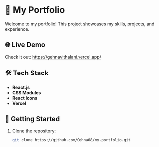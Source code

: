 # 🌟 My Portfolio

Welcome to my portfolio! This project showcases my skills, projects, and experience.

## 🌐 Live Demo
Check it out: https://gehnavithalani.vercel.app/

## 🛠 Tech Stack
- **React.js**
- **CSS Modules**
- **React Icons**
- **Vercel**

## 🚀 Getting Started
1. Clone the repository:
   ```bash
   git clone https://github.com/Gehna08/my-portfolio.git
